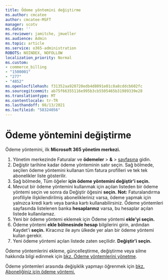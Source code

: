 ```yaml
---
title: Ödeme yöntemini değiştirme
ms.author: cmcatee
author: cmcatee-MSFT
manager: scotv
ms.date: ''
ms.reviewer: jamitche, jmueller
ms.audience: Admin
ms.topic: article
ms.service: o365-administration
ROBOTS: NOINDEX, NOFOLLOW
localization_priority: Normal
ms.custom:
- commerce_billing
- "1500001"
- "277"
- "4852"
ms.openlocfilehash: f31352aa920720edb4d8091e01c8a8cddcb602fc
ms.sourcegitcommit: ab75f66355116e995b3cb5505465b31989339e28
ms.translationtype: MT
ms.contentlocale: tr-TR
ms.lasthandoff: 08/13/2021
ms.locfileid: "58324056"
---
```

# <a name="change-payment-method"></a>Ödeme yöntemini değiştirme

Ödeme yöntemini, ilk **Microsoft 365 yönetim merkezi.**
  
1. Yönetim merkezinde Faturalar ve **ödemeler**  >  **&**  >  [sayfasına](https://go.microsoft.com/fwlink/p/?linkid=2018806) gidin.
2. Değiştir tarihine kadar ödeme yönteminin satır seçin. Sağ bölmede, seçilen ödeme yöntemini kullanan tüm fatura profilleri ve tek tek abonelikler liste gösterilir.
3. Sağ bölmede, Tüm öğeler **için ödeme yöntemini değiştir'i seçin.**
4. Mevcut bir ödeme yöntemini kullanmak için açılan listeden bir ödeme yöntemi seçin ve sonra da Değiştir öğesini **seçin.**
    **Not:** Faturalandırma profiliyle ilişkilendirilmiş abonelikleriniz varsa, ödeme yapmak için yalnızca kredi kartı veya banka kartı kullanabilirsiniz. Ödeme yöntemleri sayfasında listelenen banka **hesaplarınız** varsa, bu hesaplar açılan listede kullanılamaz.
5. Yeni bir ödeme yöntemi eklemek için Ödeme yöntemi **ekle'yi seçin.**
6. Ödeme yöntemi **ekle bölmesinde hesap** bilgilerini girin, ardından Kaydet'i **seçin.** Kiracınız ile aynı ülkede yer alan bir ödeme yöntemi kullan gerekir.
7. Yeni ödeme yöntemi açılan listede zaten seçilidir. **Değiştir'i seçin.**

Ödeme yöntemlerini ekleme, güncelleştirme, değiştirme veya silme hakkında bilgi edinmek için [bkz. Ödeme yöntemlerini yönetme](https://docs.microsoft.com/microsoft-365/commerce/billing-and-payments/manage-payment-methods).

Ödeme yöntemleri arasında değişiklik yapmayı öğrenmek için [bkz. Aboneliğiniz için ödeme yöntemi.](https://docs.microsoft.com/microsoft-365/commerce/billing-and-payments/pay-for-your-subscription)